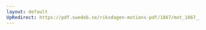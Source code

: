 ```yaml
---
layout: default
UpRedirect: https://pdf.swedeb.se/riksdagen-motions-pdf/1867/mot_1867__fk__00004.pdf
---
```

